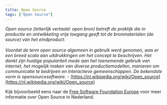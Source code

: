 ```yaml
---
title: Open Source
tags: ["Open Source"]
---
```

<em>Open source (letterlijk vertaald: open bron) betreft de praktijk die in productie en ontwikkeling vrije toegang geeft tot de bronmaterialen (de source) van het eindproduct.<br>
<br>
Voordat de term open source algemeen in gebruik werd genomen, was er een breed scala aan uitdrukkingen om het concept te beschrijven. Het dankt zijn huidige populariteit mede aan het toenemende gebruik van internet, het mogelijk maken van diverse productiemodellen, manieren om communicatie te bedrijven en interactieve gemeenschappen. De bekendste vorm is opensourcesoftware.</em> - [https://nl.wikipedia.org/wiki/Open_source](https://nl.wikipedia.org/wiki/Open_source)

Kijk bijvoorbeeld eens naar de [Free Software Foundation Europe](https://fsfe.org/index.nl.html) voor meer informatie over Open Source in Nederland.
